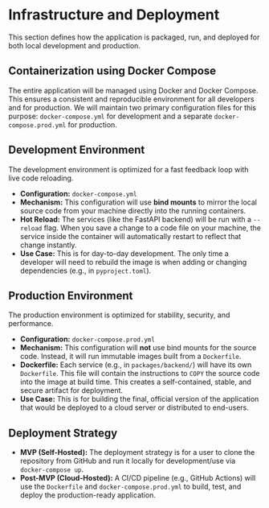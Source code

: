 # Infrastructure and Deployment

This section defines how the application is packaged, run, and deployed for both local development and production.

## **Containerization using Docker Compose**
The entire application will be managed using Docker and Docker Compose. This ensures a consistent and reproducible environment for all developers and for production. We will maintain two primary configuration files for this purpose: `docker-compose.yml` for development and a separate `docker-compose.prod.yml` for production.

## **Development Environment**
The development environment is optimized for a fast feedback loop with live code reloading.
* **Configuration:** `docker-compose.yml`
* **Mechanism:** This configuration will use **bind mounts** to mirror the local source code from your machine directly into the running containers.
* **Hot Reload:** The services (like the FastAPI backend) will be run with a `--reload` flag. When you save a change to a code file on your machine, the service inside the container will automatically restart to reflect that change instantly.
* **Use Case:** This is for day-to-day development. The only time a developer will need to rebuild the image is when adding or changing dependencies (e.g., in `pyproject.toml`).

## **Production Environment**
The production environment is optimized for stability, security, and performance.
* **Configuration:** `docker-compose.prod.yml`
* **Mechanism:** This configuration will **not** use bind mounts for the source code. Instead, it will run immutable images built from a `Dockerfile`.
* **Dockerfile:** Each service (e.g., in `packages/backend/`) will have its own `Dockerfile`. This file will contain the instructions to `COPY` the source code into the image at build time. This creates a self-contained, stable, and secure artifact for deployment.
* **Use Case:** This is for building the final, official version of the application that would be deployed to a cloud server or distributed to end-users.

## **Deployment Strategy**
* **MVP (Self-Hosted):** The deployment strategy is for a user to clone the repository from GitHub and run it locally for development/use via `docker-compose up`.
* **Post-MVP (Cloud-Hosted):** A CI/CD pipeline (e.g., GitHub Actions) will use the `Dockerfile` and `docker-compose.prod.yml` to build, test, and deploy the production-ready application.